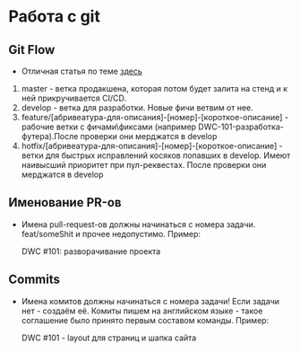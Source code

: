 # Работа с git

## Git Flow

- Отличная статья по теме [здесь](https://habr.com/ru/post/106912/)

1. master - ветка продакшена, которая потом будет залита на стенд и к ней прикручивается CI/CD.
2. develop - ветка для разработки. Новые фичи ветвим от нее.
3. feature/[абривеатура-для-описания]-[номер]-[короткое-описание] - рабочие ветки с фичами\фиксами (например DWC-101-разработка-футера).После проверки они мерджатся в develop
4. hotfix/[абривеатура-для-описания]-[номер]-[короткое-описание] - ветки для быстрых исправлений косяков попавших в develop. Имеют наивысший приоритет при пул-реквестах. После проверки они мерджатся в develop

## Именование PR-ов

- Имена pull-request-ов должны начинаться с номера задачи. feat/someShit и прочее недопустимо. Пример:

  DWC #101: разворачивание проекта

## Commits

- Имена комитов должны начинаться с номера задачи! Если задачи нет - создаём её. Комиты пишем на английском языке - такое соглашение было принято первым составом команды. Пример:

  DWC #101 - layout для страниц и шапка сайта
